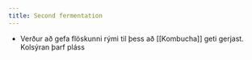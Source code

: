 ```yaml
---
title: Second fermentation
---
```


- Verður að gefa flöskunni rými til þess að [[Kombucha]] geti gerjast. Kolsýran þarf pláss
